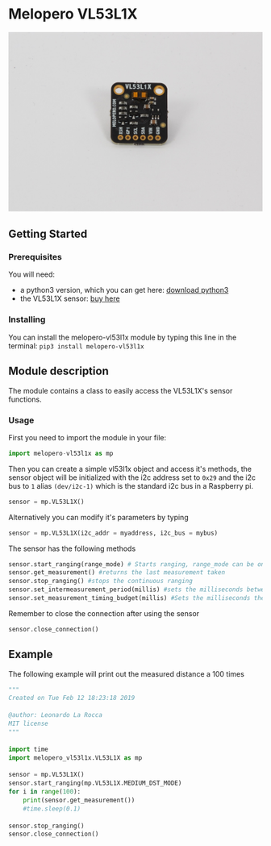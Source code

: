 # Melopero VL53L1X
![melopero logo](images/sensor.jpg?raw=true)

## Getting Started
### Prerequisites
You will need:
- a python3 version, which you can get here: [download python3](https://www.python.org/downloads/)
- the VL53L1X sensor: [buy here](https://www.melopero.com/)

### Installing
You can install the melopero-vl53l1x module by typing this line in the terminal: 
`pip3 install melopero-vl53l1x`

## Module description
The module contains a class to easily access the VL53L1X's sensor functions.

### Usage
First you need to import the module in your file: 
```python
import melopero-vl53l1x as mp
```
Then you can create a simple vl53l1x object and access it's methods, the sensor object will be initialized with the i2c address set to `0x29` and the i2c bus to `1` alias `(dev/i2c-1)` which is the standard i2c bus in a Raspberry pi. 
```python 
sensor = mp.VL53L1X()
```
Alternatively you can modify it's parameters by typing
```python
sensor = mp.VL53L1X(i2c_addr = myaddress, i2c_bus = mybus)
```

The sensor has the following methods
```python 
sensor.start_ranging(range_mode) # Starts ranging, range_mode can be one of SHORT_DST_MODE, MEDIUM_DST_MODE, LONG_DST_MODE 
sensor.get_measurement() #returns the last measurement taken
sensor.stop_ranging() #stops the continuous ranging
sensor.set_intermeasurement_period(millis) #sets the milliseconds between measurements
sensor.set_measurement_timing_budget(millis) #Sets the milliseconds the sensor has to take a measurement, must be between [20ms, 1000ms]
```
Remember to close the connection after using the sensor
```python 
sensor.close_connection()
```

## Example
The following example will print out the measured distance a 100 times
```python
"""
Created on Tue Feb 12 18:23:18 2019

@author: Leonardo La Rocca
MIT license
"""

import time
import melopero_vl53l1x.VL53L1X as mp

sensor = mp.VL53L1X()
sensor.start_ranging(mp.VL53L1X.MEDIUM_DST_MODE)
for i in range(100):
    print(sensor.get_measurement())
    #time.sleep(0.1)

sensor.stop_ranging()
sensor.close_connection()
```

